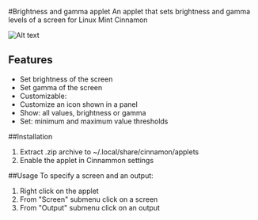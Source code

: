 #Brightness and gamma applet
An applet that sets brightness and gamma levels of a screen for Linux Mint Cinnamon

![Alt text](../master/screenshots/screenshot1.png "Brightness and gamma applet")

## Features
* Set brightness of the screen
* Set gamma of the screen
* Customizable:
 * Customize an icon shown in a panel
 * Show: all values, brightness or gamma
 * Set: minimum and maximum value thresholds

##Installation
1. Extract .zip archive to ~/.local/share/cinnamon/applets
2. Enable the applet in Cinnammon settings

##Usage
To specify a screen and an output:

1. Right click on the applet
2. From "Screen" submenu click on a screen
3. From "Output" submenu click on an output
